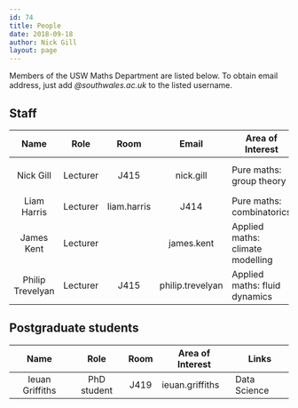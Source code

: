 ```yaml
---
id: 74
title: People
date: 2018-09-18
author: Nick Gill
layout: page
---
```


Members of the USW Maths Department are listed below. To obtain email address, just add *@southwales.ac.uk* to the listed username.

## Staff

| Name | Role | Room | Email |  Area of Interest | Links |
|:----:|:----:|:-----:|:----:|-----| --------|
|Nick Gill|Lecturer|J415|nick.gill|Pure maths: group theory| <a href = "http://boolesrings.org/nickgill">Website</a> <br> <a href = "https://pure.southwales.ac.uk/en/persons/nicholas-gill(72b8ce29-32db-4ec4-a6a6-6fa586c31aad)/publications.html">Publications</a> <br> <a href = "http://staff.southwales.ac.uk/users/7988-ngill">Staff page</a> |
|Liam Harris| Lecturer |liam.harris| J414 | Pure maths: combinatorics | <a href = "https://pure.southwales.ac.uk/en/persons/liam-harris(49321f9b-6e7d-4edd-90d3-03808d9516a4)/publications.html">Publications</a> <br> <a href = "http://staff.southwales.ac.uk/users/5265-lhharris">Staff page</a> |
|James Kent|Lecturer | |james.kent| Applied maths: climate modelling| <a href = "https://pure.southwales.ac.uk/en/persons/james-kent(f397a1d4-057a-4fbd-a9a7-d8b528b2d8df)/publications.html">Publications</a> <br> <a href = "http://staff.southwales.ac.uk/users/8005-jkent">Staff page</a> |
|Philip Trevelyan| Lecturer|J415|philip.trevelyan| Applied maths: fluid dynamics| <a href = "https://pure.southwales.ac.uk/en/persons/pmj-trevelyan(05d1b722-f4f0-45bb-a854-f61cbd42b817)/publications.html">Publications</a> <br> <a href = "http://staff.southwales.ac.uk/users/3932-ptrevely">Staff page</a> |

## Postgraduate students

| Name | Role | Room | Area of Interest | Links |
|:----:|:----:|:-----:|-----| --------|
Ieuan Griffiths | PhD student | J419 |ieuan.griffiths| Data Science | <a href = "http://staff.southwales.ac.uk/users/10446-igriffit">Staff page</a> | 
